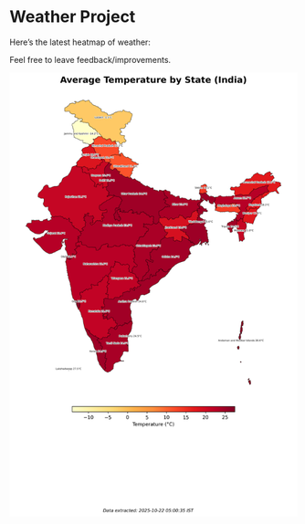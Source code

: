# Weather Project

Here’s the latest heatmap of weather:

Feel free to leave feedback/improvements.

![India Heatmap](docs/assets/india_heatmap.png?v=F8179D)
